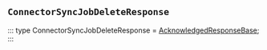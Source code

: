 ## `ConnectorSyncJobDeleteResponse`
:::
type ConnectorSyncJobDeleteResponse = [AcknowledgedResponseBase](./AcknowledgedResponseBase.md);
:::
